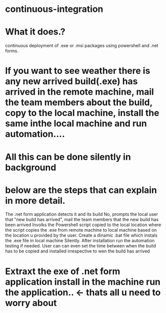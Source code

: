 # continuous-integration

# What it does.?
continuous deployment of .exe or .msi packages using powershell and .net forms.

# If you want to see weather there is any new arrived build(.exe) has arrived in the remote machine, mail the team members about the build, copy to the local machine, install the same inthe local machine and run automation.... 
# All this can be done silently in background

# below are the steps that can explain in more detail. 
The .net form application detects it and its build No, prompts the local user that "new build has arrived", mail the team members that the new build has been arrived
Involks the Powershell script copied to the local location where the script copies the .exe from remote machine to local machine based on the location u provided by the user.
Create a dinamic .bat file which instals the .exe file in local machine Silently.
After installation run the automation testing if needed.
User can can even set the time between when the build has to be copied and installed irrespective to wen the build has arrived

# Extraxt the exe of .net form application install in the machine run the application.. <- thats all u need to worry about



